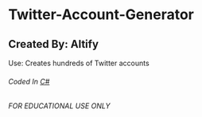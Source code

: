 # Twitter-Account-Generator
## Created By: Altify

Use: Creates hundreds of Twitter accounts

###### Coded In [C#](https://docs.microsoft.com/en-us/dotnet/csharp/)
###### FOR EDUCATIONAL USE ONLY
